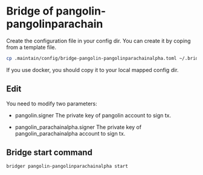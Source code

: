 Bridge of pangolin-pangolinparachain
===

Create the configuration file in your config dir. You can create it by coping from a template file.

  ```bash
  cp .maintain/config/bridge-pangolin-pangolinparachainalpha.toml ~/.bridger
  ```

  If you use docker, you should copy it to your local mapped config dir.

## Edit

You need to modify two parameters:

* pangolin.signer
  The private key of pangolin account to sign tx.

* pangolin_parachainalpha.signer
  The private key of pangolin_parachainalpha account to sign tx.

## Bridge start command

```bash
bridger pangolin-pangolinparachainalpha start
```
